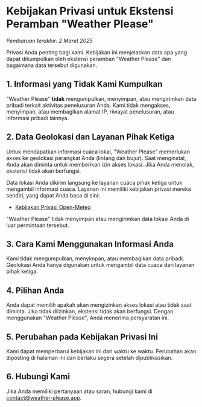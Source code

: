 # Kebijakan Privasi untuk Ekstensi Peramban "Weather Please"

_Pembaruan terakhir: 2 Maret 2025_

Privasi Anda penting bagi kami. Kebijakan ini menjelaskan data apa yang dapat
dikumpulkan oleh ekstensi peramban "Weather Please" dan bagaimana data tersebut
digunakan.

## 1. Informasi yang Tidak Kami Kumpulkan

"Weather Please" **tidak** mengumpulkan, menyimpan, atau mengirimkan data
pribadi terkait aktivitas penelusuran Anda. Kami tidak mengakses, menyimpan,
atau membagikan alamat IP, riwayat penelusuran, atau informasi pribadi lainnya.

## 2. Data Geolokasi dan Layanan Pihak Ketiga

Untuk mendapatkan informasi cuaca lokal, "Weather Please" memerlukan akses ke
geolokasi perangkat Anda (lintang dan bujur). Saat menginstal, Anda akan diminta
untuk memberikan izin akses lokasi. Jika Anda menolak, ekstensi tidak akan
berfungsi.

Data lokasi Anda dikirim langsung ke layanan cuaca pihak ketiga untuk mengambil
informasi cuaca. Layanan ini memiliki kebijakan privasi mereka sendiri, yang
dapat Anda baca di sini:

- [Kebijakan Privasi Open-Meteo](https://open-meteo.com/en/terms)

"Weather Please" tidak menyimpan atau mengirimkan data lokasi Anda di luar
permintaan tersebut.

## 3. Cara Kami Menggunakan Informasi Anda

Kami tidak mengumpulkan, menyimpan, atau membagikan data pribadi. Geolokasi Anda
hanya digunakan untuk mengambil data cuaca dari layanan pihak ketiga.

## 4. Pilihan Anda

Anda dapat memilih apakah akan mengizinkan akses lokasi atau tidak saat diminta.
Jika tidak diizinkan, ekstensi tidak akan berfungsi. Dengan menggunakan "Weather
Please", Anda menerima persyaratan ini.

## 5. Perubahan pada Kebijakan Privasi Ini

Kami dapat memperbarui kebijakan ini dari waktu ke waktu. Perubahan akan
diposting di halaman ini dan berlaku segera setelah dipublikasikan.

## 6. Hubungi Kami

Jika Anda memiliki pertanyaan atau saran, hubungi kami di
[contact@weather-please.app](mailto:contact@weather-please.app).
